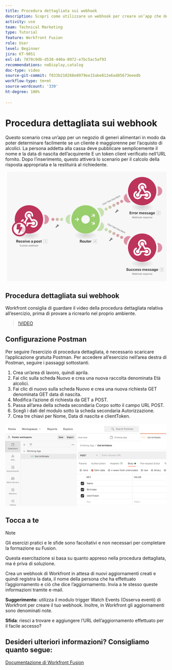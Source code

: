 ```yaml
---
title: Procedura dettagliata sui webhook
description: Scopri come utilizzare un webhook per creare un’app che determini se una persona è maggiorenne, per l’acquisto di alcolici, il tutto in  [!DNL Adobe Workfront Fusion].
activity: use
team: Technical Marketing
type: Tutorial
feature: Workfront Fusion
role: User
level: Beginner
jira: KT-9051
exl-id: 7870c9db-d538-440a-8972-e7bc5ac5af93
recommendations: noDisplay,catalog
doc-type: video
source-git-commit: f033b210268e8979ee15abe812e6ad85673eeedb
workflow-type: tm+mt
source-wordcount: '339'
ht-degree: 100%

---
```


# Procedura dettagliata sui webhook

Questo scenario crea un’app per un negozio di generi alimentari in modo da poter determinare facilmente se un cliente è maggiorenne per l’acquisto di alcolici. La persona addetta alla cassa deve pubblicare semplicemente il nome e la data di nascita dell’acquirente E un token client verificato nell’URL fornito. Dopo l’inserimento, questo attiverà lo scenario per il calcolo della risposta appropriata e la restituirà al richiedente.

![Immagine dell’utilizzo del modulo switch](assets/beyond-basic-modules-5.png)

## Procedura dettagliata sui webhook

Workfront consiglia di guardare il video della procedura dettagliata relativa all’esercizio, prima di provare a ricrearlo nel proprio ambiente.

>[!VIDEO](https://video.tv.adobe.com/v/335292/?quality=12&learn=on)


## Configurazione Postman

Per seguire l’esercizio di procedura dettagliata, è necessario scaricare l’applicazione gratuita Postman. Per accedere all’esercizio nell’area destra di Postman, seguire i passaggi sottostanti.

1. Crea un’area di lavoro, quindi aprila.
1. Fai clic sulla scheda Nuovo e crea una nuova raccolta denominata Età alcolici.
1. Fai clic di nuovo sulla scheda Nuovo e crea una nuova richiesta GET denominata GET data di nascita.
1. Modifica l’azione di richiesta da GET a POST.
1. Passa all’area della scheda secondaria Corpo sotto il campo URL POST.
1. Scegli i dati del modulo sotto la scheda secondaria Autorizzazione.
1. Crea tre chiavi per Nome, Data di nascita e clientToken.

![Immagine dell’utilizzo del modulo switch](assets/beyond-basic-modules-6.png)

## Tocca a te

>[!NOTE]
>
>Gli esercizi pratici e le sfide sono facoltativi e non necessari per completare la formazione su Fusion.

Questa esercitazione si basa su quanto appreso nella procedura dettagliata, ma è priva di soluzione.

Crea un webhook di Workfront in attesa di nuovi aggiornamenti creati e quindi registra la data, il nome della persona che ha effettuato l’aggiornamento e ciò che dice l’aggiornamento. Invia a te stesso queste informazioni tramite e-mail.

**Suggerimento**: utilizza il modulo trigger Watch Events (Osserva eventi) di Workfront per creare il tuo webhook. Inoltre, in Workfront gli aggiornamenti sono denominati note.

**Sfida**: riesci a trovare e aggiungere l’URL dell’aggiornamento effettuato per il facile accesso?


## Desideri ulteriori informazioni? Consigliamo quanto segue:

[Documentazione di Workfront Fusion](https://experienceleague.adobe.com/docs/workfront/using/adobe-workfront-fusion/workfront-fusion-2.html?lang=it)
